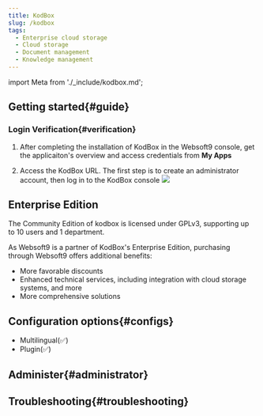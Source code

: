 ```yaml
---
title: KodBox
slug: /kodbox
tags:
  - Enterprise cloud storage 
  - Cloud storage 
  - Document management
  - Knowledge management
---
```


import Meta from './_include/kodbox.md';

<Meta name="meta" />

## Getting started{#guide}

### Login Verification{#verification}

1. After completing the installation of KodBox in the Websoft9 console, get the applicaiton's overview and access credentials from **My Apps**  
    
2. Access the KodBox URL. The first step is to create an administrator account, then log in to the KodBox console
    ![](./assets/kodbox-backend-websoft9.png)
    
## Enterprise Edition  

The Community Edition of kodbox is licensed under GPLv3, supporting up to 10 users and 1 department.  

As Websoft9 is a partner of KodBox's Enterprise Edition, purchasing through Websoft9 offers additional benefits:  

- More favorable discounts 
- Enhanced technical services, including integration with cloud storage systems, and more 
- More comprehensive solutions

## Configuration options{#configs}

- Multilingual(✅)
- Plugin(✅)

## Administer{#administrator}

## Troubleshooting{#troubleshooting}
